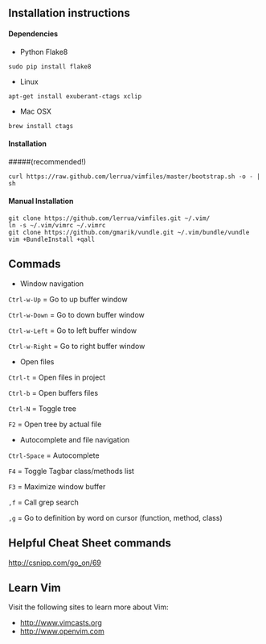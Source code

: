 ## Installation instructions
#### Dependencies

* Python Flake8
```
sudo pip install flake8
```

* Linux
```
apt-get install exuberant-ctags xclip
```

* Mac OSX
```
brew install ctags
```

#### Installation 
#####(recommended!)

```
curl https://raw.github.com/lerrua/vimfiles/master/bootstrap.sh -o - | sh
```

#### Manual Installation


```
git clone https://github.com/lerrua/vimfiles.git ~/.vim/
ln -s ~/.vim/vimrc ~/.vimrc
git clone https://github.com/gmarik/vundle.git ~/.vim/bundle/vundle
vim +BundleInstall +qall
```

## Commads

* Window navigation

```Ctrl-w-Up``` = Go to up buffer window

```Ctrl-w-Down``` = Go to down buffer window

```Ctrl-w-Left``` = Go to left buffer window

```Ctrl-w-Right``` = Go to right buffer window


* Open files

```Ctrl-t``` = Open files in project

```Ctrl-b``` = Open buffers files

```Ctrl-N``` = Toggle tree

```F2``` = Open tree by actual file

* Autocomplete and file navigation

```Ctrl-Space``` = Autocomplete

```F4``` = Toggle Tagbar class/methods list

```F3``` = Maximize window buffer

```,f``` = Call grep search

```,g``` = Go to definition by word on cursor (function, method, class)


## Helpful Cheat Sheet commands

http://csnipp.com/go_on/69


## Learn Vim

Visit the following sites to learn more about Vim:

* http://www.vimcasts.org
* http://www.openvim.com

